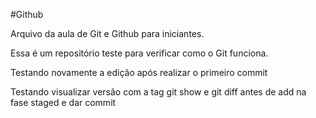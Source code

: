 #Github

Arquivo da aula de Git e Github para iniciantes.

Essa é um repositório teste para verificar como o Git funciona.

Testando novamente a edição após realizar o primeiro commit

Testando visualizar versão com a tag git show e git diff antes de add na fase staged e dar commit
